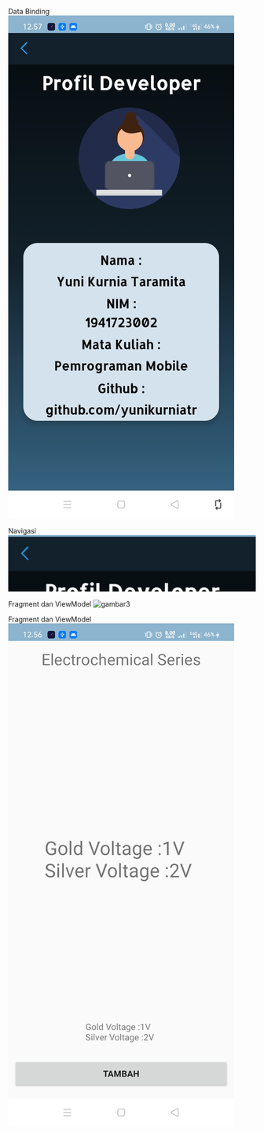 Data Binding
![gambar1](img/databinding.jpg)


Navigasi
![gambar2](img/navigasi.jpg)

Fragment dan ViewModel
![gambar3](img/fragment)

Fragment dan ViewModel
![gambar4](img/viewmodel.jpg)